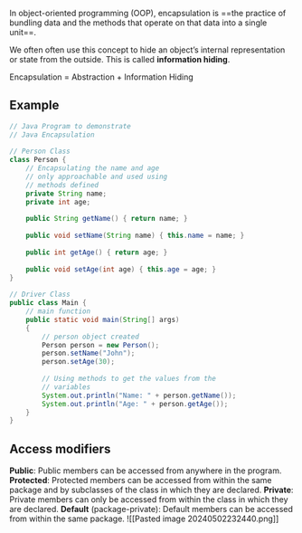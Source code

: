In object-oriented programming (OOP), encapsulation is ==the practice of bundling data and the methods that operate on that data into a single unit==.

We often often use this concept to hide an object’s internal representation or state from the outside. This is called **information hiding**.

Encapsulation = Abstraction + Information Hiding

## Example

``` Java
// Java Program to demonstrate
// Java Encapsulation
 
// Person Class
class Person {
    // Encapsulating the name and age
    // only approachable and used using
    // methods defined
    private String name;
    private int age;
 
    public String getName() { return name; }
 
    public void setName(String name) { this.name = name; }
 
    public int getAge() { return age; }
 
    public void setAge(int age) { this.age = age; }
}
 
// Driver Class
public class Main {
    // main function
    public static void main(String[] args)
    {
        // person object created
        Person person = new Person();
        person.setName("John");
        person.setAge(30);
 
        // Using methods to get the values from the
        // variables
        System.out.println("Name: " + person.getName());
        System.out.println("Age: " + person.getAge());
    }
}

```

## Access modifiers

**Public**: Public members can be accessed from anywhere in the program.
**Protected**: Protected members can be accessed from within the same package
and by subclasses of the class in which they are declared.
**Private**: Private members can only be accessed from within the class in which they are declared.
**Default** (package-private): Default members can be accessed from within the same package.
![[Pasted image 20240502232440.png]]
